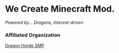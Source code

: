 # We Create Minecraft Mod.
*Powered by... Dragons, Interest-driven*

### Affiliated Organization
[Dragon Horde SMP](https://github.com/DragonHordeSMP)
